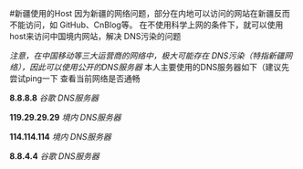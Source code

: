 #新疆使用的Host
因为新疆的网络问题，部分在内地可以访问的网站在新疆反而不能访问，如 GitHub、CnBlog等。
在不使用科学上网的条件下，就可以使用host来访问中国境内网站，解决 DNS污染的问题

*注意，在中国移动等三大运营商的网络中，极大可能存在 DNS污染（特指新疆网络），因此可以使用公开的DNS服务器*
本人主要使用的DNS服务器如下（建议先尝试ping一下 查看当前网络是否通畅

**8.8.8.8** *谷歌 DNS服务器*

**119.29.29.29** *境内 DNS服务器*

**114.114.114** *境内 DNS服务器*

**8.8.4.4** *谷歌 DNS服务器*